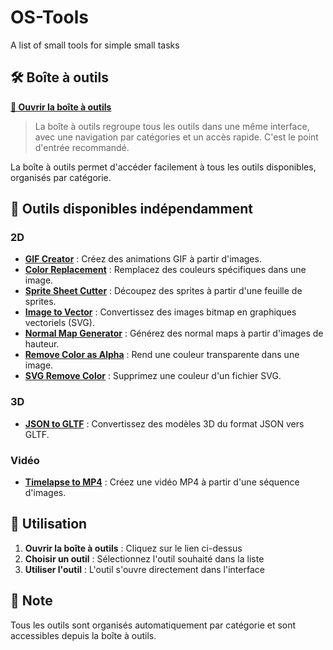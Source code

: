 # OS-Tools
A list of small tools for simple small tasks

## 🛠️ Boîte à outils

**[🎯 Ouvrir la boîte à outils](https://oliviersud.github.io/OS-Tools/boite-a-outils.html)**

> La boîte à outils regroupe tous les outils dans une même interface, avec une navigation par catégories et un accès rapide. C'est le point d'entrée recommandé.

La boîte à outils permet d'accéder facilement à tous les outils disponibles, organisés par catégorie.

## 📁 Outils disponibles indépendamment

### 2D
-   **[GIF Creator](https://oliviersud.github.io/OS-Tools/Outils/2D-GIF-creator.html)** : Créez des animations GIF à partir d'images.
-   **[Color Replacement](https://oliviersud.github.io/OS-Tools/Outils/2D-color-replacement.html)** : Remplacez des couleurs spécifiques dans une image.
-   **[Sprite Sheet Cutter](https://oliviersud.github.io/OS-Tools/Outils/2D-Sprite-sheet-cutter.html)** : Découpez des sprites à partir d'une feuille de sprites.
-   **[Image to Vector](https://oliviersud.github.io/OS-Tools/Outils/2D-Image-to-vector.html)** : Convertissez des images bitmap en graphiques vectoriels (SVG).
-   **[Normal Map Generator](https://oliviersud.github.io/OS-Tools/Outils/3D-normal-map-generator.html)** : Générez des normal maps à partir d'images de hauteur.
-   **[Remove Color as Alpha](https://oliviersud.github.io/OS-Tools/Outils/2D-Remove-color-as-alpha.html)** : Rend une couleur transparente dans une image.
-   **[SVG Remove Color](./Outils/2D-svg-remove-color.html)** : Supprimez une couleur d'un fichier SVG.

### 3D
-   **[JSON to GLTF](https://oliviersud.github.io/OS-Tools/Outils/3D-Json-to-OBJ-STL.html)** : Convertissez des modèles 3D du format JSON vers GLTF.

### Vidéo
-   **[Timelapse to MP4](https://oliviersud.github.io/OS-Tools/Outils/Video-Timelaps-to-MP4.html)** : Créez une vidéo MP4 à partir d'une séquence d'images.

## 🚀 Utilisation

1. **Ouvrir la boîte à outils** : Cliquez sur le lien ci-dessus
2. **Choisir un outil** : Sélectionnez l'outil souhaité dans la liste
3. **Utiliser l'outil** : L'outil s'ouvre directement dans l'interface

## 📝 Note

Tous les outils sont organisés automatiquement par catégorie et sont accessibles depuis la boîte à outils.
